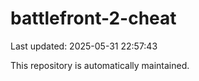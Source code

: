 # battlefront-2-cheat

Last updated: 2025-05-31 22:57:43

This repository is automatically maintained.
